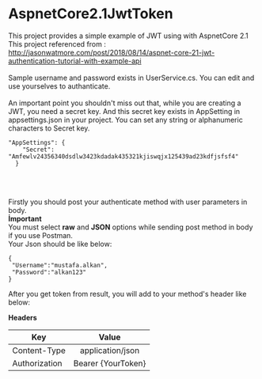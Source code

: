 # AspnetCore2.1JwtToken
This project provides a simple example of JWT using with AspnetCore 2.1
<br/>
This project referenced from :
<br/>
http://jasonwatmore.com/post/2018/08/14/aspnet-core-21-jwt-authentication-tutorial-with-example-api
<br/>
<br/>
Sample username and password exists in UserService.cs. You can edit and use yourselves to authanticate.
<br/>
<br/>
An important point you shouldn't miss out that, while you are creating a JWT, you need a secret key. And this secret key exists in AppSetting in appsettings.json
in your project. You can set any string or alphanumeric characters to Secret key.
<br/>
```
"AppSettings": {
    "Secret": "Amfewlv24356340dsdlw3423kdadak435321kjiswqjx125439ad23kdfjsfsf4"
  }
```
<br/>
<br/>

Firstly you should post your authenticate method with user parameters in body.
<br/>
**İmportant**
<br/>
You must select **raw** and **JSON** options while sending post method in body if you use Postman.
<br/>
Your Json should be like below:
<br/>
```
{ 
 "Username":"mustafa.alkan",
 "Password":"alkan123"
}
```
After you get token from result, you will add to your method's header like below:
<br/>

**Headers**
<br/>

| Key           | Value              |
| ------------- |:------------------:|
| Content-Type  | application/json   |
| Authorization | Bearer {YourToken} |

